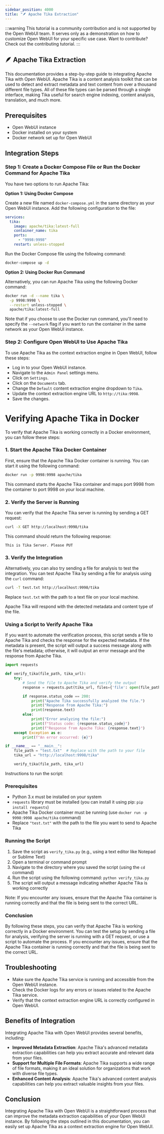 ```yaml
---
sidebar_position: 4000
title: "🪶 Apache Tika Extraction"
---
```


:::warning
This tutorial is a community contribution and is not supported by the Open WebUI team. It serves only as a demonstration on how to customize Open WebUI for your specific use case. Want to contribute? Check out the contributing tutorial.
:::

## 🪶 Apache Tika Extraction

This documentation provides a step-by-step guide to integrating Apache Tika with Open WebUI. Apache Tika is a content analysis toolkit that can be used to detect and extract metadata and text content from over a thousand different file types. All of these file types can be parsed through a single interface, making Tika useful for search engine indexing, content analysis, translation, and much more.

Prerequisites
------------

- Open WebUI instance
- Docker installed on your system
- Docker network set up for Open WebUI

Integration Steps
----------------

### Step 1: Create a Docker Compose File or Run the Docker Command for Apache Tika

You have two options to run Apache Tika:

**Option 1: Using Docker Compose**

Create a new file named `docker-compose.yml` in the same directory as your Open WebUI instance. Add the following configuration to the file:

```yml
services:
  tika:
    image: apache/tika:latest-full
    container_name: tika
    ports:
      - "9998:9998"
    restart: unless-stopped
```

Run the Docker Compose file using the following command:

```bash
docker-compose up -d
```

**Option 2: Using Docker Run Command**

Alternatively, you can run Apache Tika using the following Docker command:

```bash
docker run -d --name tika \
  -p 9998:9998 \
  --restart unless-stopped \
  apache/tika:latest-full
```

Note that if you choose to use the Docker run command, you'll need to specify the `--network` flag if you want to run the container in the same network as your Open WebUI instance.

### Step 2: Configure Open WebUI to Use Apache Tika

To use Apache Tika as the context extraction engine in Open WebUI, follow these steps:

- Log in to your Open WebUI instance.
- Navigate to the `Admin Panel` settings menu.
- Click on `Settings`.
- Click on the `Documents` tab.
- Change the `Default` content extraction engine dropdown to `Tika`.
- Update the context extraction engine URL to `http://tika:9998`.
- Save the changes.

Verifying Apache Tika in Docker
=====================================

To verify that Apache Tika is working correctly in a Docker environment, you can follow these steps:

### 1. Start the Apache Tika Docker Container

First, ensure that the Apache Tika Docker container is running. You can start it using the following command:

```bash
docker run -p 9998:9998 apache/tika
```

This command starts the Apache Tika container and maps port 9998 from the container to port 9998 on your local machine.

### 2. Verify the Server is Running

You can verify that the Apache Tika server is running by sending a GET request:

```bash
curl -X GET http://localhost:9998/tika
```

This command should return the following response:

```
This is Tika Server. Please PUT
```

### 3. Verify the Integration

Alternatively, you can also try sending a file for analysis to test the integration. You can test Apache Tika by sending a file for analysis using the `curl` command:

```bash
curl -T test.txt http://localhost:9998/tika
```

Replace `test.txt` with the path to a text file on your local machine.

Apache Tika will respond with the detected metadata and content type of the file.

### Using a Script to Verify Apache Tika

If you want to automate the verification process, this script sends a file to Apache Tika and checks the response for the expected metadata. If the metadata is present, the script will output a success message along with the file's metadata; otherwise, it will output an error message and the response from Apache Tika.

```python
import requests

def verify_tika(file_path, tika_url):
    try:
        # Send the file to Apache Tika and verify the output
        response = requests.put(tika_url, files={'file': open(file_path, 'rb')})

        if response.status_code == 200:
            print("Apache Tika successfully analyzed the file.")
            print("Response from Apache Tika:")
            print(response.text)
        else:
            print("Error analyzing the file:")
            print(f"Status code: {response.status_code}")
            print(f"Response from Apache Tika: {response.text}")
    except Exception as e:
        print(f"An error occurred: {e}")

if __name__ == "__main__":
    file_path = "test.txt"  # Replace with the path to your file
    tika_url = "http://localhost:9998/tika"

    verify_tika(file_path, tika_url)
```

Instructions to run the script:

### Prerequisites

- Python 3.x must be installed on your system
- `requests` library must be installed (you can install it using pip: `pip install requests`)
- Apache Tika Docker container must be running (use `docker run -p 9998:9998 apache/tika` command)
- Replace `"test.txt"` with the path to the file you want to send to Apache Tika

### Running the Script

1. Save the script as `verify_tika.py` (e.g., using a text editor like Notepad or Sublime Text)
2. Open a terminal or command prompt
3. Navigate to the directory where you saved the script (using the `cd` command)
4. Run the script using the following command: `python verify_tika.py`
5. The script will output a message indicating whether Apache Tika is working correctly

Note: If you encounter any issues, ensure that the Apache Tika container is running correctly and that the file is being sent to the correct URL.

### Conclusion

By following these steps, you can verify that Apache Tika is working correctly in a Docker environment. You can test the setup by sending a file for analysis, verifying the server is running with a GET request, or use a script to automate the process. If you encounter any issues, ensure that the Apache Tika container is running correctly and that the file is being sent to the correct URL.

Troubleshooting
--------------

- Make sure the Apache Tika service is running and accessible from the Open WebUI instance.
- Check the Docker logs for any errors or issues related to the Apache Tika service.
- Verify that the context extraction engine URL is correctly configured in Open WebUI.

Benefits of Integration
----------------------

Integrating Apache Tika with Open WebUI provides several benefits, including:

- **Improved Metadata Extraction**: Apache Tika's advanced metadata extraction capabilities can help you extract accurate and relevant data from your files.
- **Support for Multiple File Formats**: Apache Tika supports a wide range of file formats, making it an ideal solution for organizations that work with diverse file types.
- **Enhanced Content Analysis**: Apache Tika's advanced content analysis capabilities can help you extract valuable insights from your files.

Conclusion
----------

Integrating Apache Tika with Open WebUI is a straightforward process that can improve the metadata extraction capabilities of your Open WebUI instance. By following the steps outlined in this documentation, you can easily set up Apache Tika as a context extraction engine for Open WebUI.
